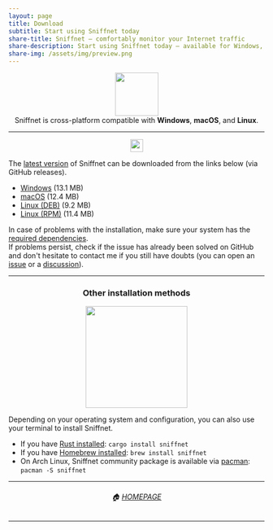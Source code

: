 ```yaml
---
layout: page
title: Download
subtitle: Start using Sniffnet today
share-title: Sniffnet — comfortably monitor your Internet traffic
share-description: Start using Sniffnet today — available for Windows, macOS, and Linux.
share-img: /assets/img/preview.png
---
```

  <div align="center">
    <img alt="" src="{{ 'assets/img/oss.png' | relative_url }}" height="85"/>
  </div>

  <div align="center">
    Sniffnet is cross-platform compatible with <b>Windows</b>, <b>macOS</b>, and <b>Linux</b>.
  </div>
  
  <hr/>

<div align="center">
  <a target="_blank" href="https://github.com/GyulyVGC/sniffnet/releases/latest"><img height=25 src="https://img.shields.io/github/v/release/gyulyvgc/sniffnet?color=blue&label=latest%20version&logo=github"/></a>
</div>
  
  The <a target="_blank" href="https://github.com/GyulyVGC/sniffnet/releases/latest">latest version</a> of Sniffnet can be downloaded from the links below (via GitHub releases).<br/>
  <div id="myBlueCenteredBox">
  <ul>
    <li><a href="https://github.com/GyulyVGC/sniffnet/releases/latest/download/Sniffnet_Windows.msi">Windows</a> (13.1 MB)</li>
    <li><a href="https://github.com/GyulyVGC/sniffnet/releases/latest/download/Sniffnet_MacOS.dmg">macOS</a> (12.4 MB)</li>
    <li><a href="https://github.com/GyulyVGC/sniffnet/releases/latest/download/Sniffnet_Linux.deb">Linux (DEB)</a> (9.2 MB)</li>
    <li><a href="https://github.com/GyulyVGC/sniffnet/releases/latest/download/Sniffnet_Linux.rpm">Linux (RPM)</a> (11.4 MB)</li>
  </ul>
  </div>

In case of problems with the installation, make sure your system has the <a target="_blank" href="https://github.com/GyulyVGC/sniffnet#required-dependencies">required dependencies</a>.<br/>
If problems persist, check if the issue has already been solved on GitHub and don't hesitate to contact me if you still have doubts (you can open an <a target="_blank" href="https://github.com/GyulyVGC/sniffnet/issues">issue</a> or a <a target="_blank" href="https://github.com/GyulyVGC/sniffnet/discussions">discussion</a>).

<hr/>

<div align="center"><h3> Other installation methods </h3></div>

  <div align="center">
    <img alt="" src="{{ 'assets/img/terminal.png' | relative_url }}" width="200"/>
  </div>

  Depending on your operating system and configuration, you can also use your terminal to install Sniffnet.
- If you have <a target="_blank" href="https://www.rust-lang.org/tools/install">Rust installed</a>: `cargo install sniffnet`
- If you have <a target="_blank" href="https://brew.sh">Homebrew installed</a>: `brew install sniffnet`
- On Arch Linux, Sniffnet community package is available via <a target="_blank" href="https://wiki.archlinux.org/title/Pacman">pacman</a>: `pacman -S sniffnet`

<hr/>

<div align="center">
<h6>🏠 <a href="https://www.sniffnet.net/">HOMEPAGE</a></h6>
</div>

<hr/>

